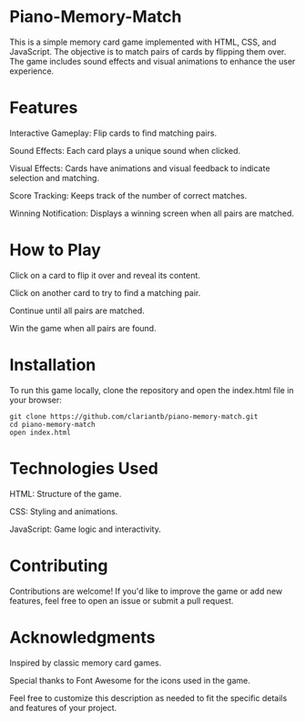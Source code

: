 # Piano-Memory-Match
This is a simple memory card game implemented with HTML, CSS, and JavaScript. The objective is to match pairs of cards by flipping them over. The game includes sound effects and visual animations to enhance the user experience.

# Features
Interactive Gameplay: Flip cards to find matching pairs.

Sound Effects: Each card plays a unique sound when clicked.

Visual Effects: Cards have animations and visual feedback to indicate selection and matching.

Score Tracking: Keeps track of the number of correct matches.

Winning Notification: Displays a winning screen when all pairs are matched.

# How to Play
Click on a card to flip it over and reveal its content.

Click on another card to try to find a matching pair.

Continue until all pairs are matched.

Win the game when all pairs are found.

# Installation
To run this game locally, clone the repository and open the index.html file in your browser:


```
git clone https://github.com/clariantb/piano-memory-match.git
cd piano-memory-match
open index.html
```

# Technologies Used
HTML: Structure of the game.

CSS: Styling and animations.

JavaScript: Game logic and interactivity.

# Contributing
Contributions are welcome! If you'd like to improve the game or add new features, feel free to open an issue or submit a pull request.

# Acknowledgments
Inspired by classic memory card games.

Special thanks to Font Awesome for the icons used in the game.

Feel free to customize this description as needed to fit the specific details and features of your project.
